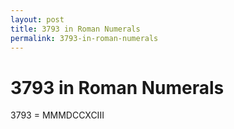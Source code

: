 ```yaml
---
layout: post
title: 3793 in Roman Numerals
permalink: 3793-in-roman-numerals
---
```


# 3793 in Roman Numerals

3793 = MMMDCCXCIII
